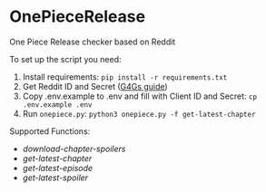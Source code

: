 # OnePieceRelease
One Piece Release checker based on Reddit

To set up the script you need: 

1. Install requirements:
`pip install -r requirements.txt`
2. Get Reddit ID and Secret ([G4Gs guide](https://www.geeksforgeeks.org/how-to-get-client_id-and-client_secret-for-python-reddit-api-registration/))
3. Copy .env.example to .env and fill with Client ID and Secret:
`cp .env.example .env`
4. Run `onepiece.py`:
`python3 onepiece.py -f get-latest-chapter`

Supported Functions:

* *download-chapter-spoilers*
* *get-latest-chapter*
* *get-latest-episode*
* *get-latest-spoiler*